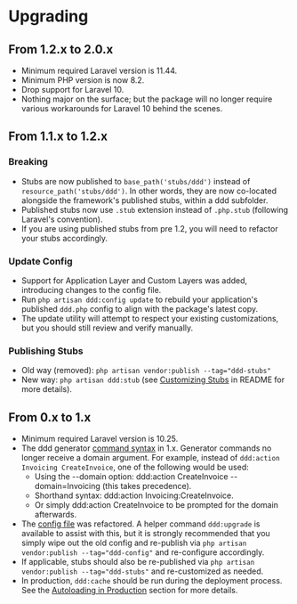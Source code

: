 # Upgrading

## From 1.2.x to 2.0.x
- Minimum required Laravel version is 11.44.
- Minimum PHP version is now 8.2.
- Drop support for Laravel 10.
- Nothing major on the surface; but the package will no longer require various workarounds for Laravel 10 behind the scenes.

## From 1.1.x to 1.2.x
### Breaking
- Stubs are now published to `base_path('stubs/ddd')` instead of `resource_path('stubs/ddd')`. In other words, they are now co-located alongside the framework's published stubs, within a ddd subfolder.
- Published stubs now use `.stub` extension instead of `.php.stub` (following Laravel's convention).
- If you are using published stubs from pre 1.2, you will need to refactor your stubs accordingly.

### Update Config
- Support for Application Layer and Custom Layers was added, introducing changes to the config file.
- Run `php artisan ddd:config update` to rebuild your application's published `ddd.php` config to align with the package's latest copy.
- The update utility will attempt to respect your existing customizations, but you should still review and verify manually.

### Publishing Stubs
- Old way (removed): `php artisan vendor:publish --tag="ddd-stubs"`
- New way: `php artisan ddd:stub` (see [Customizing Stubs](README.md#customizing-stubs) in README for more details).

## From 0.x to 1.x
- Minimum required Laravel version is 10.25.
- The ddd generator [command syntax](README.md#usage) in 1.x. Generator commands no longer receive a domain argument. For example, instead of `ddd:action Invoicing CreateInvoice`, one of the following would be used:
    - Using the --domain option: ddd:action CreateInvoice --domain=Invoicing (this takes precedence).
    - Shorthand syntax: ddd:action Invoicing:CreateInvoice.
    - Or simply ddd:action CreateInvoice to be prompted for the domain afterwards.
- The [config file](config/ddd.php) was refactored. A helper command `ddd:upgrade` is available to assist with this, but it is strongly recommended that you simply wipe out the old config and re-publish via `php artisan vendor:publish --tag="ddd-config"` and re-configure accordingly.
- If applicable, stubs should also be re-published via `php artisan vendor:publish --tag="ddd-stubs"` and re-customized as needed.
- In production, `ddd:cache` should be run during the deployment process. See the [Autoloading in Production](README.md#autoloading-in-production) section for more details.
